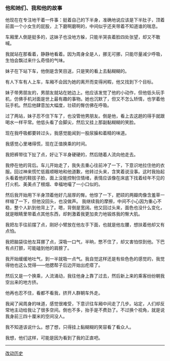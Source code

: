 <h3 id="他和她们、我和他的故事">他和她们、我和他的故事</h3>
<p>他现在在专注地干着一件事：挺着自己的下半身，准确地说应该是下半肚子，顶着前面一个小女生的屁股，上下磨啊磨啊的，中间似乎还夹带着不知道谁的喘息。</p>
<p>车厢里人倒是挺多的，这妹子也没地方躲，只能半哭丧着脸四处张望，却又不敢喊。</p>
<p>我就站在那看着，静静地看着。因为周身全是人，挪无可挪，只能尽量减少呼吸，生怕会飘过来什么奇怪的气味。</p>
<p>妹子在下站下车，他倒是含笑目送，只是笑的看上去黏糊糊的。</p>
<p>有人下车有人上车，车厢不会因为她的离开而变得闲暇，他又找到下个目标。</p>
<p>妹子带男朋友的，男朋友就站在她边上。他应该发觉了他的小动作，但他低头玩手机，仿佛手机对面是世上最有趣的事物。她也沉默了，但又不怎么矫情，也学着他玩手机。然后他肆意加大幅度，壮硕的臀仿佛在呼吸。</p>
<p>过了两站，妹子忍不住下车了，也没管他男朋友。倒是他，看上去这趟的得手就跟喝水一样平常。他低头看了会脚尖，然后又挂上那副黏糊糊的笑脸。</p>
<p>现在我呼吸都要转过头，我感觉能闻到一股尿臊和着精的味道。</p>
<p>我感觉心里堵得慌，现在正值换乘的时间。</p>
<p>我把裤带往下扯了点，好让下半身硬硬的，然后随着人流向他走去。</p>
<p>我停在他的背后。车儿开始走了，我失去重心往前冲了一下，下意识地拉住他的衣服。回过神来慌忙低眉顺眼地和他道歉，他转过头来，含笑着说没事。这时我抬起头看着他的鞋拔子脸，面上没能控制住情绪，表情应该像在床底下找着经年不见的打火机、美美点了根烟、幸福地嘬了一小口似的。</p>
<p>然后我开始用下半身顶着他好几层厚的臀。他惊了一下，肥硕的两瓣肉像含羞草一样缩了一下，但他没回头，也没做声。
我继续我的摩擦，中间不小心因为重心不稳，整个人趴到他背上了。嗯，背倒是宽阔。他又回过头来，面色也没什么变化，就是眼睛里带着点其他东西，却刺激着我更加卖力地锻炼我的臀大肌。</p>
<p>我把左手往前摆了点，刚好小臂放在他左手下面，也就是他左腰，想扶着他却又有点怕。</p>
<p>我把脑袋往他左耳挪了点，深吸一口气，半晌，憋不住了，却又害怕惊到他。下巴有点打颤，可能磕到他的肩膀了。</p>
<p>我开始缓缓地吐气，到一半就吸一点气。我自觉这样还是有些色色的感觉的，我觉得他也这么觉得——他腮帮子后边开始出疙瘩了。</p>
<p>然后又是一个换乘，人流涌动，我往他身上靠了过去，然后新上来的乘客纷纷朝我空出来的地方挤。</p>
<p>他再也忍不住，看都不看我，挤开人群朝车外走。</p>
<p>我闻了闻周身的味道，感觉很难受，下意识往车厢中间走了几步。站定，人们却反常地主动给我让了很多空间。倒也不多，抬手是不费劲了。不过换个视角，就是说我身前三四十厘米的空间没人。</p>
<p>我不知道该说什么。想了想，只得挂上黏糊糊的笑容看了看众人。</p>
<p>我想，他们这样，可能是因为看到了我的正直吧。</p>
<hr>
<p><a href="https://github.com/orzyyyy/memo/commits/master/src/assets/markdown/9681c099c110874ff452724195c13dea.md">改动历史</a></p>
